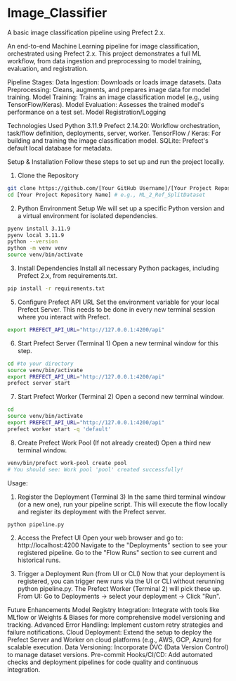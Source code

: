 # Image_Classifier
A basic image classification pipeline using Prefect 2.x. 

An end-to-end Machine Learning pipeline for image classification, orchestrated using Prefect 2.x. This project demonstrates a full ML workflow, from data ingestion and preprocessing to model training, evaluation, and registration. 

Pipeline Stages:
Data Ingestion: Downloads or loads image datasets.
Data Preprocessing: Cleans, augments, and prepares image data for model training.
Model Training: Trains an image classification model (e.g., using TensorFlow/Keras).
Model Evaluation: Assesses the trained model's performance on a test set.
Model Registration/Logging

Technologies Used
Python 3.11.9
Prefect 2.14.20: Workflow orchestration, task/flow definition, deployments, server, worker.
TensorFlow / Keras: For building and training the image classification model.
SQLite: Prefect's default local database for metadata.


Setup & Installation
Follow these steps to set up and run the project locally.
1. Clone the Repository

```Bash
git clone https://github.com/[Your GitHub Username]/[Your Project Repository Name].git
cd [Your Project Repository Name] # e.g., ML_2_Ref_SplitDataset
```

2. Python Environment Setup
We will set up a specific Python version and a virtual environment for isolated dependencies.

```Bash
pyenv install 3.11.9
pyenv local 3.11.9
python --version
python -m venv venv
source venv/bin/activate
```

3. Install Dependencies
Install all necessary Python packages, including Prefect 2.x, from requirements.txt.
```Bash
pip install -r requirements.txt
```

5. Configure Prefect API URL
Set the environment variable for your local Prefect Server. This needs to be done in every new terminal session where you interact with Prefect.
```Bash
export PREFECT_API_URL="http://127.0.0.1:4200/api"
```

6. Start Prefect Server (Terminal 1)
Open a new terminal window for this step.
```Bash
cd #to your directory
source venv/bin/activate 
export PREFECT_API_URL="http://127.0.0.1:4200/api"
prefect server start
```

7. Start Prefect Worker (Terminal 2)
Open a second new terminal window.
```Bash
cd 
source venv/bin/activate 
export PREFECT_API_URL="http://127.0.0.1:4200/api"
prefect worker start -q 'default'
```

8. Create Prefect Work Pool (If not already created)
Open a third new terminal window.
```Bash
venv/bin/prefect work-pool create pool
# You should see: Work pool 'pool' created successfully!
```

Usage: 
1. Register the Deployment (Terminal 3)
In the same third terminal window (or a new one), run your pipeline script. This will execute the flow locally and register its deployment with the Prefect server.
```Bash
python pipeline.py
```

2. Access the Prefect UI
Open your web browser and go to: http://localhost:4200
Navigate to the "Deployments" section to see your registered pipeline.
Go to the "Flow Runs" section to see current and historical runs.

3. Trigger a Deployment Run (from UI or CLI)
Now that your deployment is registered, you can trigger new runs via the UI or CLI without rerunning python pipeline.py. The Prefect Worker (Terminal 2) will pick these up.
From UI: Go to Deployments -> select your deployment -> Click "Run".


Future Enhancements
Model Registry Integration: Integrate with tools like MLflow or Weights & Biases for more comprehensive model versioning and tracking.
Advanced Error Handling: Implement custom retry strategies and failure notifications.
Cloud Deployment: Extend the setup to deploy the Prefect Server and Worker on cloud platforms (e.g., AWS, GCP, Azure) for scalable execution.
Data Versioning: Incorporate DVC (Data Version Control) to manage dataset versions.
Pre-commit Hooks/CI/CD: Add automated checks and deployment pipelines for code quality and continuous integration.

